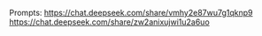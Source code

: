 Prompts: https://chat.deepseek.com/share/vmhy2e87wu7g1qknp9
https://chat.deepseek.com/share/zw2anixujwi1u2a6uo
